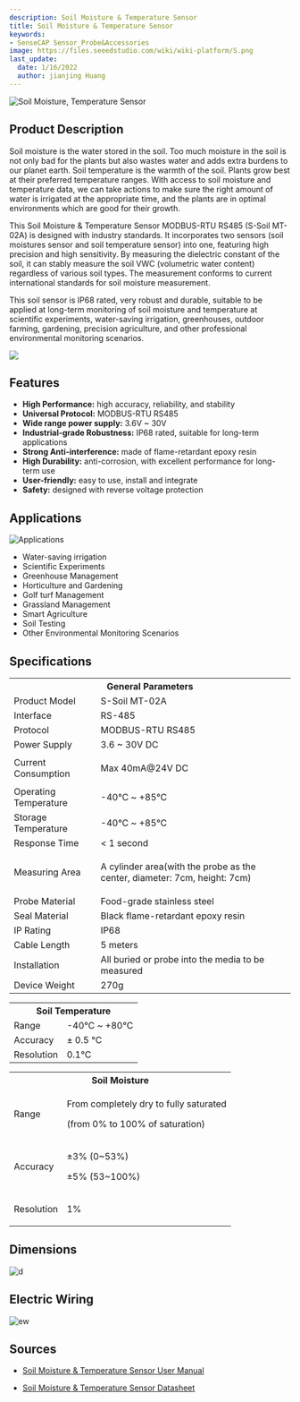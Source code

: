 ```yaml
---
description: Soil Moisture & Temperature Sensor
title: Soil Moisture & Temperature Sensor
keywords:
- SenseCAP Sensor_Probe&Accessories
image: https://files.seeedstudio.com/wiki/wiki-platform/S.png
last_update:
  date: 1/16/2022
  author: jianjing Huang
---
```


![Soil Moisture, Temperature Sensor](https://files.seeedstudio.com/wiki/Soil_Moisture_Temperature_Sensor/101990668_2.png)

## Product Description

Soil moisture is the water stored in the soil. Too much moisture in the soil is not only bad for the plants but also wastes water and adds extra burdens to our planet earth. Soil temperature is the warmth of the soil. Plants grow best at their preferred temperature ranges. With access to soil moisture and temperature data, we can take actions to make sure the right amount of water is irrigated at the appropriate time, and the plants are in optimal environments which are good for their growth.

This Soil Moisture & Temperature Sensor MODBUS-RTU RS485 (S-Soil MT-02A) is designed with industry standards. It incorporates two sensors (soil moistures sensor and soil temperature sensor) into one, featuring high precision and high sensitivity. By measuring the dielectric constant of the soil, it can stably measure the soil VWC (volumetric water content) regardless of various soil types. The measurement conforms to current international standards for soil moisture measurement.

This soil sensor is IP68 rated, very robust and durable, suitable to be applied at long-term monitoring of soil moisture and temperature at scientific experiments, water-saving irrigation, greenhouses, outdoor farming, gardening, precision agriculture, and other professional environmental monitoring scenarios.

[![](https://files.seeedstudio.com/wiki/Seeed-WiKi/docs/images/300px-Get_One_Now_Banner-ragular.png)](https://www.seeedstudio.com/RS485-Soil-Moisture-Temperature-Sensor-S-Soil-MT-02-p-4634.html)

## Features

* **High Performance:** high accuracy, reliability, and stability
* **Universal Protocol:** MODBUS-RTU RS485
* **Wide range power supply:** 3.6V ~ 30V
* **Industrial-grade Robustness:** IP68 rated, suitable for long-term applications
* **Strong Anti-interference:** made of flame-retardant epoxy resin
* **High Durability:** anti-corrosion, with excellent performance for long-term use
* **User-friendly:** easy to use, install and integrate
* **Safety:** designed with reverse voltage protection

## Applications

![Applications](https://files.seeedstudio.com/wiki/Soil_Moisture_Temperature_Sensor/Applications.png)

* Water-saving irrigation
* Scientific Experiments
* Greenhouse Management
* Horticulture and Gardening
* Golf turf Management
* Grassland Management
* Smart Agriculture
* Soil Testing
* Other Environmental Monitoring Scenarios

## Specifications
<!-- <style type="text/css">
.tg  {border-collapse:collapse;border-spacing:0; margin:10px}
.tg td{border-color:black;border-style:solid;border-width:1px;font-family:Arial, sans-serif;font-size:14px;
  overflow:hidden;padding:10px 5px;word-break:normal;}
.tg th{border-color:black;border-style:solid;border-width:1px;font-family:Arial, sans-serif;font-size:14px;
  font-weight:normal;overflow:hidden;padding:10px 5px;word-break:normal;}
.tg .tg-2fdn{border-color:#9b9b9b;text-align:left;vertical-align:top}
.tg .tg-e2cz{background-color:#9b9b9b;border-color:#9b9b9b;color:#ffffff;text-align:left;vertical-align:top}
</style> -->
<table class="tg" data-data-data-data-style="undefined;table-layout: fixed; width: 677px;">
<tbody>
<tr><th class="tg-luhj" colspan="2">General Parameters</th></tr>
<tr>
<td class="tg-vkfu"><span data-data-data-data-style="font-size: small;">Product Model</span></td>
<td class="tg-vkfu">S-Soil MT-02A</td>
</tr>
<tr>
<td class="tg-vkfu">Interface</td>
<td class="tg-vkfu">RS-485</td>
</tr>
<tr>
<td class="tg-vkfu">Protocol</td>
<td class="tg-vkfu">MODBUS-RTU RS485</td>
</tr>
<tr>
<td class="tg-vkfu">Power Supply</td>
<td class="tg-vkfu">3.6 ~ 30V DC</td>
</tr>
<tr>
<td class="tg-vkfu">Current Consumption</td>
<td class="tg-vkfu">
<p>Max 40mA@24V DC</p>
<p></p>
</td>
</tr>
<tr>
<td class="tg-vkfu">Operating Temperature</td>
<td class="tg-vkfu">-40℃ ~ +85℃</td>
</tr>
<tr>
<td class="tg-vkfu">Storage Temperature</td>
<td class="tg-vkfu">-40℃ ~ +85℃</td>
</tr>
<tr>
<td class="tg-vkfu">Response Time</td>
<td class="tg-vkfu">&lt; 1 second</td>
</tr>
<tr>
<td class="tg-vkfu">Measuring Area</td>
<td class="tg-vkfu">
<p>A cylinder area(with the probe as the center, diameter: 7cm, height: 7cm)</p>
</td>
</tr>
<tr>
<td class="tg-vkfu">Probe Material</td>
<td class="tg-vkfu">Food-grade stainless steel</td>
</tr>
<tr>
<td class="tg-vkfu">Seal Material</td>
<td class="tg-vkfu">Black flame-retardant epoxy resin</td>
</tr>
<tr>
<td class="tg-vkfu">IP Rating</td>
<td class="tg-vkfu">IP68</td>
</tr>
<tr>
<td class="tg-vkfu">Cable Length</td>
<td class="tg-vkfu">5 meters</td>
</tr>
<tr>
<td class="tg-vkfu">Installation</td>
<td class="tg-vkfu">All buried or probe into the media to be measured</td>
</tr>
<tr>
<td class="tg-vkfu">Device Weight</td>
<td class="tg-vkfu">270g</td>
</tr>
</tbody>
</table>
<table class="tg" data-data-data-data-style="undefined;table-layout: fixed; width: 677px;">
<tbody>
<tr><th class="tg-luhj" colspan="2">Soil Temperature</th></tr>
<tr>
<td class="tg-vkfu"><span data-data-data-data-style="font-size: small;">Range</span></td>
<td class="tg-vkfu">-40℃ ~ +80℃</td>
</tr>
<tr>
<td class="tg-vkfu">Accuracy</td>
<td class="tg-vkfu">± 0.5 ℃</td>
</tr>
<tr>
<td class="tg-vkfu">Resolution</td>
<td class="tg-vkfu">0.1℃</td>
</tr>
</tbody>
</table>
<table class="tg" data-data-data-data-style="undefined;table-layout: fixed; width: 677px;">
<tbody>
<tr><th class="tg-luhj" colspan="2">Soil Moisture</th></tr>
<tr>
<td class="tg-vkfu">Range</td>
<td class="tg-vkfu">
<p>From completely dry to fully saturated</p>
<p>(from 0% to 100% of saturation)</p>
</td>
</tr>
<tr>
<td class="tg-vkfu">Accuracy</td>
<td class="tg-vkfu">
<p>±3% (0~53%)</p>
<p>±5% (53~100%)</p>
</td>
</tr>
<tr>
<td class="tg-vkfu">Resolution</td>
<td class="tg-vkfu">
<p>1%</p>
</td>
</tr>
</tbody>
</table>

## Dimensions

![d](https://files.seeedstudio.com/wiki/Soil_Moisture_Temperature_Sensor/probe_dimensions.png)

## Electric Wiring

![ew](https://files.seeedstudio.com/wiki/Soil_Moisture_Temperature_Sensor/wiring_diagram.png)

## Sources

* [Soil Moisture & Temperature Sensor User Manual](https://files.seeedstudio.com/wiki/Soil_Moisture_Temperature_Sensor/SoilMoisture&TemperatureSensorUserManual-S-SoilMT-02.pdf)

* [Soil Moisture & Temperature Sensor Datasheet](https://files.seeedstudio.com/wiki/Soil_Moisture_Temperature_Sensor/RS485SoilMoisture&TemperatureSensor(S-SoilMT-02)-Datasheet.pdf)
